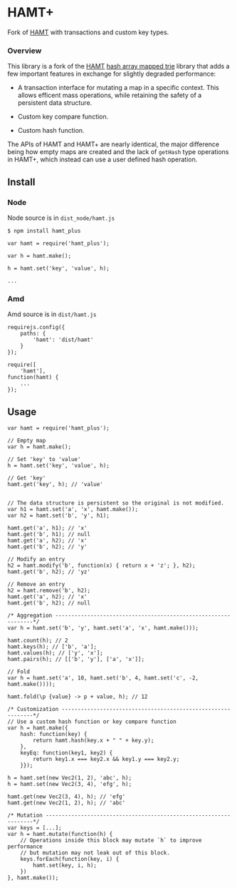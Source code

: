 # HAMT+
Fork of [HAMT][hamt] with transactions and custom key types.

### Overview
This library is a fork of the [HAMT][hamt] [hash array mapped trie][hash-array-mapped-trie] library
that adds a few important features in exchange for slightly degraded performance:

* A transaction interface for mutating a map in a specific context. This allows
  efficent mass operations, while retaining the safety of a persistent data
  structure.

* Custom key compare function.

* Custom hash function.

The APIs of HAMT and HAMT+ are nearly identical, the major difference being
how empty maps are created and the lack of `getHash` type operations in HAMT+,
which instead can use a user defined hash operation.

## Install

### Node
Node source is in `dist_node/hamt.js`

``` prettyprint lang-javascript
$ npm install hamt_plus
```

``` prettyprint lang-javascript
var hamt = require('hamt_plus');

var h = hamt.make();

h = hamt.set('key', 'value', h);

...
```


### Amd
Amd source is in `dist/hamt.js`

``` prettyprint lang-javascript
requirejs.config({
    paths: {
        'hamt': 'dist/hamt'
    }
});

require([
    'hamt'],
function(hamt) {
    ...
});
```


## Usage

``` prettyprint lang-javascript
var hamt = require('hamt_plus');

// Empty map
var h = hamt.make();

// Set 'key' to 'value'
h = hamt.set('key', 'value', h);

// Get 'key'
hamt.get('key', h); // 'value'


// The data structure is persistent so the original is not modified.
var h1 = hamt.set('a', 'x', hamt.make());
var h2 = hamt.set('b', 'y', h1);

hamt.get('a', h1); // 'x'
hamt.get('b', h1); // null
hamt.get('a', h2); // 'x'
hamt.get('b', h2); // 'y'

// Modify an entry
h2 = hamt.modify('b', function(x) { return x + 'z'; }, h2);
hamt.get('b', h2); // 'yz'

// Remove an entry
h2 = hamt.remove('b', h2);
hamt.get('a', h2); // 'x'
hamt.get('b', h2); // null

/* Aggregation ---------------------------------------------------------------*/
var h = hamt.set('b', 'y', hamt.set('a', 'x', hamt.make()));

hamt.count(h); // 2
hamt.keys(h); // ['b', 'a'];
hamt.values(h); // ['y', 'x'];
hamt.pairs(h); // [['b', 'y'], ['a', 'x']];

// Fold
var h = hamt.set('a', 10, hamt.set('b', 4, hamt.set('c', -2, hamt.make())));

hamt.fold(\p {value} -> p + value, h); // 12

/* Customization -------------------------------------------------------------*/
// Use a custom hash function or key compare function
var h = hamt.make({
    hash: function(key) {
        return hamt.hash(key.x + " " + key.y);
    },
    keyEq: function(key1, key2) {
        return key1.x === key2.x && key1.y === key2.y;
    }});

h = hamt.set(new Vec2(1, 2), 'abc', h);
h = hamt.set(new Vec2(3, 4), 'efg', h);

hamt.get(new Vec2(3, 4), h); // 'efg'
hamt.get(new Vec2(1, 2), h); // 'abc'

/* Mutation ------------------------------------------------------------------*/
var keys = [...];
var h = hamt.mutate(function(h) {
    // Operations inside this block may mutate `h` to improve performance
    // but mutation may not leak out of this block.
    keys.forEach(function(key, i) {
        hamt.set(key, i, h);
    })
}, hamt.make());
```


[hamt]: https://github.com/mattbierner/hamt
[benchmarks]: http://github.com/mattbierner/js-hashtrie-benchmark
[pdata]: https://github.com/exclipy/pdata
[hash-array-mapped-trie]: http://en.wikipedia.org/wiki/Hash_array_mapped_trie
[persistent]: http://en.wikipedia.org/wiki/Persistent_data_structure